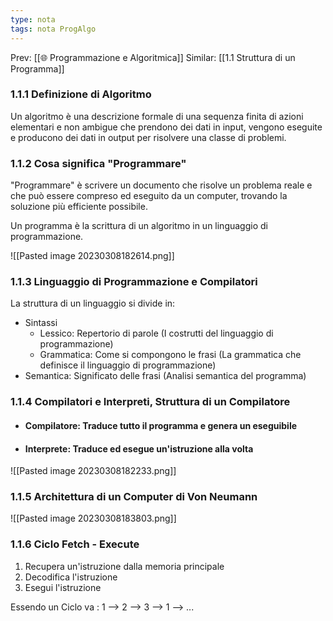 ```yaml
---
type: nota
tags: nota ProgAlgo
---
```


Prev: [[🌐 Programmazione e Algoritmica]]
Similar: [[1.1 Struttura di un Programma]]

### 1.1.1 Definizione di Algoritmo

Un algoritmo è una descrizione formale di una sequenza finita di azioni elementari e non ambigue che prendono dei dati in input, vengono eseguite e producono dei dati in output per risolvere una classe di problemi.

### 1.1.2 Cosa significa "Programmare"

"Programmare" è scrivere un documento che risolve un problema reale e che può essere compreso ed eseguito da un computer, trovando la soluzione più efficiente possibile.

Un programma è la scrittura di un algoritmo in un linguaggio di programmazione.

![[Pasted image 20230308182614.png]]

### 1.1.3 Linguaggio di Programmazione e Compilatori

La struttura di un linguaggio si divide in:
- Sintassi
	- Lessico: Repertorio di parole (I costrutti del linguaggio di programmazione)
	- Grammatica: Come si compongono le frasi (La grammatica che definisce il linguaggio di programmazione)
- Semantica: Significato delle frasi (Analisi semantica del programma)

### 1.1.4 Compilatori e Interpreti, Struttura di un Compilatore

- #### Compilatore: Traduce tutto il programma e genera un eseguibile

- #### Interprete: Traduce ed esegue un'istruzione alla volta

![[Pasted image 20230308182233.png]]

### 1.1.5 Architettura di un Computer di Von Neumann

![[Pasted image 20230308183803.png]]

### 1.1.6 Ciclo Fetch - Execute

1. Recupera un'istruzione dalla memoria principale
2. Decodifica l'istruzione
3. Esegui l'istruzione

Essendo un Ciclo va : 1 --> 2 --> 3 --> 1 --> ...








